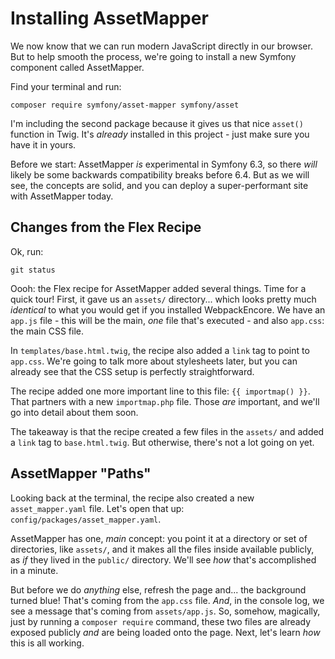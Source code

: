 # Installing AssetMapper

We now know that we can run modern JavaScript directly in our browser. But to help
smooth the process, we're going to install a new Symfony component called
AssetMapper.

Find your terminal and run:

```terminal
composer require symfony/asset-mapper symfony/asset
```

I'm including the second package because it gives us that nice `asset()` function
in Twig. It's *already* installed in this project - just make sure you have it
in yours.

Before we start: AssetMapper *is* experimental in Symfony 6.3, so there *will* likely
be some backwards compatibility breaks before 6.4. But as we will see, the concepts
are solid, and you can deploy a super-performant site with AssetMapper today.

## Changes from the Flex Recipe

Ok, run:

```terminal
git status
```

Oooh: the Flex recipe for AssetMapper added several things. Time for a quick tour!
First, it gave us an `assets/` directory... which looks pretty much *identical*
to what you would get if you installed WebpackEncore. We have an `app.js` file -
this will be the main, *one* file that's executed - and also `app.css`: the main
CSS file.

In `templates/base.html.twig`, the recipe also added a `link` tag to point to
`app.css`. We're going to talk more about stylesheets later, but you can already
see that the CSS setup is perfectly straightforward.

The recipe added one more important line to this file: `{{ importmap() }}`. That
partners with a new `importmap.php` file. Those *are* important, and we'll go into
detail about them soon.

The takeaway is that the recipe created a few files in the `assets/` and added a
`link` tag to `base.html.twig`. But otherwise, there's not a lot going on yet.

## AssetMapper "Paths"

Looking back at the terminal, the recipe also created a new `asset_mapper.yaml` file.
Let's open that up: `config/packages/asset_mapper.yaml`.

AssetMapper has one, *main* concept: you point it at a directory or set of directories,
like `assets/`, and it makes all the files inside available publicly, as
*if* they lived in the `public/` directory. We'll see *how* that's accomplished in
a minute.

But before we do *anything* else, refresh the page and... the background turned blue!
That's coming from the `app.css` file. *And*, in the console log, we see a message
that's coming from `assets/app.js`. So, somehow, magically, just by running a
`composer require` command, these two files are already exposed publicly *and* are
being loaded onto the page. Next, let's learn *how* this is all working.
